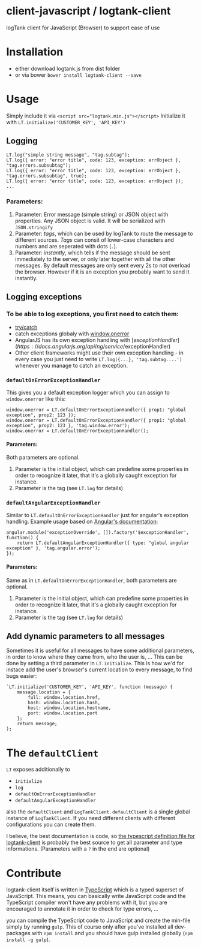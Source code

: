 # client-javascript / logtank-client
logTank client for JavaScript (Browser) to support ease of use

# Installation

- either download logtank.js from dist folder
- or via bower `bower install logtank-client --save`


# Usage

Simply include it via `<script src="logtank.min.js"></script>`
Initialize it with `LT.initialize('CUSTOMER_KEY', 'API_KEY')`

## Logging

    LT.log("simple string message", "tag.subtag");
    LT.log({ error: "error title", code: 123, exception: errObject }, "tag.errors.subsubtag");
    LT.log({ error: "error title", code: 123, exception: errObject }, "tag.errors.subsubtag", true);
    LT.log({ error: "error title", code: 123, exception: errObject });
    ...

### Parameters:

1. Parameter: Error message (simple string) or JSON object with properties. Any JSON object is valid. It will be serialized with `JSON.stringify`
2. Parameter: *tags*, which can be used by logTank to route the message to different sources. *Tags* can consit of lower-case characters and numbers and are seperated with dots (`.`).
3. Parameter: *instantly*, which tells if the message should be sent immediately to the server, or only later together with all the other messages. By default messages are only sent every 2s to not overload the browser. However if it is an exception you probably want to send it instantly.

## Logging exceptions

### To be able to log exceptions, you first need to catch them:

- [try/catch](https://developer.mozilla.org/en-US/docs/Web/JavaScript/Reference/Statements/try...catch)
- catch exceptions globaly with [window.onerror](https://developer.mozilla.org/en-US/docs/Web/API/GlobalEventHandlers.onerror)
- AngularJS has its own exception handling with [$exceptionHandler](https://docs.angularjs.org/api/ng/service/$exceptionHandler)
- Other client frameworks might use their own exception handling - in every case you just need to write `LT.log({...}, 'tag.subtag....')` whenever you manage to catch an exception.

### `defaultOnErrorExceptionHandler`

This gives you a default exception logger which you can assign to `window.onerror` like this:

    window.onerror = LT.defaultOnErrorExceptionHandler({ prop1: "global exception", prop2: 123 });
    window.onerror = LT.defaultOnErrorExceptionHandler({ prop1: "global exception", prop2: 123 }, 'tag.window.error');
    window.onerror = LT.defaultOnErrorExceptionHandler();

#### Parameters:

Both parameters are optional.

1. Parameter is the initial object, which can predefine some properties in order to recognize it later, that it's a globally caught exception for instance.
2. Parameter is the tag (see `LT.log` for details)

### `defaultAngularExceptionHandler`

Similar to `LT.defaultOnErrorExceptionHandler` just for angular's exception handling. Example usage based on [Angular's documentation](https://docs.angularjs.org/api/ng/service/$exceptionHandler):

    angular.module('exceptionOverride', []).factory('$exceptionHandler', function() {
        return LT.defaultAngularExceptionHandler({ type: "global angular exception" }, 'tag.angular.error');
    });

#### Parameters:

Same as in `LT.defaultOnErrorExceptionHandler`, both parameters are optional.

1. Parameter is the initial object, which can predefine some properties in order to recognize it later, that it's a globally caught exception for instance.
2. Parameter is the tag (see `LT.log` for details)

## Add dynamic parameters to all messages

Sometimes it is useful for all messages to have some additional parameters, in order to know where they came from, who the user is, ...
This can be done by setting a third parameter in `LT.initialize`. This is how we'd for instace add the user's browser's current location to every message, to find bugs easier:

    `LT.initialize('CUSTOMER_KEY', 'API_KEY', function (message) {
        message.location = {
            full: window.location.href,
            hash: window.location.hash,
            host: window.location.hostname,
            port: window.location.port
        };
        return message;
    );

# The `defaultClient`

`LT` exposes additionally to

- `initialize`
- `log`
- `defaultOnErrorExceptionHandler`
- `defaultAngularExceptionHandler`

also the `defaultClient` and `LogTankClient`. `defaultClient` is a single global instance of `LogTankClient`. If you need different clients with different configurations you can create them.

I believe, the best documentation is code, so [the typescript definition file for logtank-client](https://github.com/logTank/client-javascript/blob/master/dist/logtank.d.ts) is probably the best source to get all parameter and type informations. (Parameters with a `?` in the end are optional)

# Contribute

logtank-client itself is written in [TypeScript](http://www.typescriptlang.org/) which is a typed superset of JavaScript. This means, you can basically write JavaScript code and the TypeScript compiler won't have any problems with it, but you are encouraged to annotate it in order to check for type errors, ...

you can compile the TypeScript code to JavaScript and create the min-file simply by running `gulp`. This of course only after you've installed all dev-packages with `npm install` and you should have gulp installed globally (`npm install -g gulp`).
